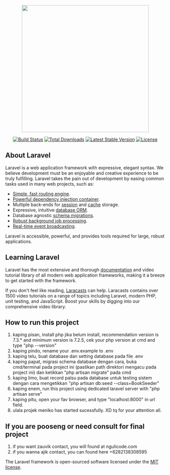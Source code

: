 <p align="center"><img src="https://res.cloudinary.com/dtfbvvkyp/image/upload/v1566331377/laravel-logolockup-cmyk-red.svg" width="400"></p>

<p align="center">
<a href="https://travis-ci.org/laravel/framework"><img src="https://travis-ci.org/laravel/framework.svg" alt="Build Status"></a>
<a href="https://packagist.org/packages/laravel/framework"><img src="https://poser.pugx.org/laravel/framework/d/total.svg" alt="Total Downloads"></a>
<a href="https://packagist.org/packages/laravel/framework"><img src="https://poser.pugx.org/laravel/framework/v/stable.svg" alt="Latest Stable Version"></a>
<a href="https://packagist.org/packages/laravel/framework"><img src="https://poser.pugx.org/laravel/framework/license.svg" alt="License"></a>
</p>

## About Laravel

Laravel is a web application framework with expressive, elegant syntax. We believe development must be an enjoyable and creative experience to be truly fulfilling. Laravel takes the pain out of development by easing common tasks used in many web projects, such as:

- [Simple, fast routing engine](https://laravel.com/docs/routing).
- [Powerful dependency injection container](https://laravel.com/docs/container).
- Multiple back-ends for [session](https://laravel.com/docs/session) and [cache](https://laravel.com/docs/cache) storage.
- Expressive, intuitive [database ORM](https://laravel.com/docs/eloquent).
- Database agnostic [schema migrations](https://laravel.com/docs/migrations).
- [Robust background job processing](https://laravel.com/docs/queues).
- [Real-time event broadcasting](https://laravel.com/docs/broadcasting).

Laravel is accessible, powerful, and provides tools required for large, robust applications.

## Learning Laravel

Laravel has the most extensive and thorough [documentation](https://laravel.com/docs) and video tutorial library of all modern web application frameworks, making it a breeze to get started with the framework.

If you don't feel like reading, [Laracasts](https://laracasts.com) can help. Laracasts contains over 1500 video tutorials on a range of topics including Laravel, modern PHP, unit testing, and JavaScript. Boost your skills by digging into our comprehensive video library.

## How to run this project
1. kaping pisan, install php jika belum install, recommendation version is 7.3.* and minimum version is 7.2.5, cek your php version at cmd and type "php --version"
2. kaping pindo, rename your .env.example to .env
3. kaping telu, buat database dan setting database pada file .env
4. kaping papat, migrasi schema database dengan cara, buka cmd/terminal pada project ini (pastikan path direktori mengacu pada project ini) dan ketikkan "php artisan migrate" pada cmd
5. kaping limo, buat record palsu pada database untuk testing sistem dengan cara mengetikkan "php artisan db:seed --class=BookSeeder"
6. kaping enem, run this project using dedicated laravel server with "php artisan serve"
7. kaping pitu, open your fav browser, and type "localhost:8000" in url field.
8. ulala projek meniko has started sucessfully. XD tq for your attention all.

## If you are pooseng or need consult for final project
1. if you want zauvik contact, you will found at ngulicode.com
2. if you wanna ajik contact, you can found here +6282138308595



The Laravel framework is open-sourced software licensed under the [MIT license](https://opensource.org/licenses/MIT).
